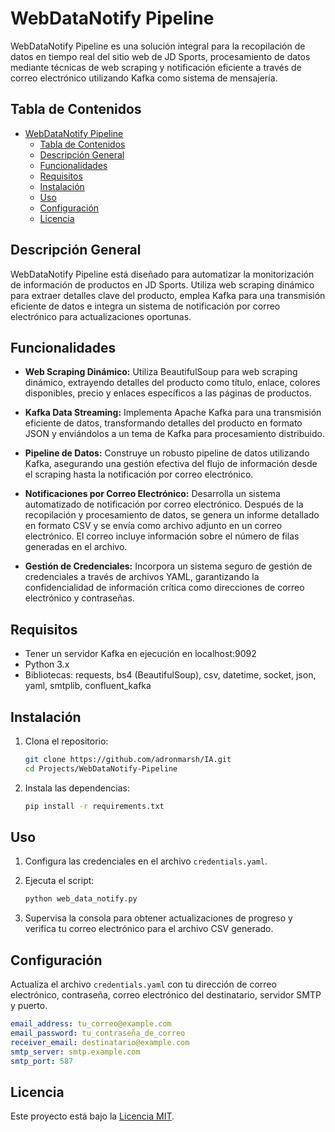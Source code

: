 # WebDataNotify Pipeline

WebDataNotify Pipeline es una solución integral para la recopilación de datos en tiempo real del sitio web de JD Sports, procesamiento de datos mediante técnicas de web scraping y notificación eficiente a través de correo electrónico utilizando Kafka como sistema de mensajería.

## Tabla de Contenidos

- [WebDataNotify Pipeline](#webdatanotify-pipeline)
  - [Tabla de Contenidos](#tabla-de-contenidos)
  - [Descripción General](#descripción-general)
  - [Funcionalidades](#funcionalidades)
  - [Requisitos](#requisitos)
  - [Instalación](#instalación)
  - [Uso](#uso)
  - [Configuración](#configuración)
  - [Licencia](#licencia)

## Descripción General

WebDataNotify Pipeline está diseñado para automatizar la monitorización de información de productos en JD Sports. Utiliza web scraping dinámico para extraer detalles clave del producto, emplea Kafka para una transmisión eficiente de datos e integra un sistema de notificación por correo electrónico para actualizaciones oportunas.

## Funcionalidades

- **Web Scraping Dinámico:** Utiliza BeautifulSoup para web scraping dinámico, extrayendo detalles del producto como título, enlace, colores disponibles, precio y enlaces específicos a las páginas de productos.

- **Kafka Data Streaming:** Implementa Apache Kafka para una transmisión eficiente de datos, transformando detalles del producto en formato JSON y enviándolos a un tema de Kafka para procesamiento distribuido.

- **Pipeline de Datos:** Construye un robusto pipeline de datos utilizando Kafka, asegurando una gestión efectiva del flujo de información desde el scraping hasta la notificación por correo electrónico.

- **Notificaciones por Correo Electrónico:** Desarrolla un sistema automatizado de notificación por correo electrónico. Después de la recopilación y procesamiento de datos, se genera un informe detallado en formato CSV y se envía como archivo adjunto en un correo electrónico. El correo incluye información sobre el número de filas generadas en el archivo.

- **Gestión de Credenciales:** Incorpora un sistema seguro de gestión de credenciales a través de archivos YAML, garantizando la confidencialidad de información crítica como direcciones de correo electrónico y contraseñas.

## Requisitos

- Tener un servidor Kafka en ejecución en localhost:9092
- Python 3.x
- Bibliotecas: requests, bs4 (BeautifulSoup), csv, datetime, socket, json, yaml, smtplib, confluent_kafka

## Instalación

1. Clona el repositorio:

   ```bash
   git clone https://github.com/adronmarsh/IA.git
   cd Projects/WebDataNotify-Pipeline
   ```

2. Instala las dependencias:

   ```bash
   pip install -r requirements.txt
   ```

## Uso

1. Configura las credenciales en el archivo `credentials.yaml`.

2. Ejecuta el script:

   ```bash
   python web_data_notify.py
   ```

3. Supervisa la consola para obtener actualizaciones de progreso y verifica tu correo electrónico para el archivo CSV generado.

## Configuración

Actualiza el archivo `credentials.yaml` con tu dirección de correo electrónico, contraseña, correo electrónico del destinatario, servidor SMTP y puerto.

```yaml
email_address: tu_correo@example.com
email_password: tu_contraseña_de_correo
receiver_email: destinatario@example.com
smtp_server: smtp.example.com
smtp_port: 587
```

## Licencia

Este proyecto está bajo la [Licencia MIT](LICENSE).